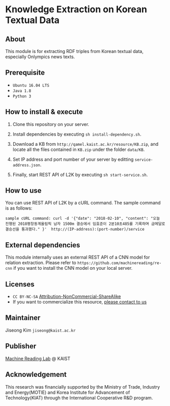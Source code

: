 # Knowledge Extraction on Korean Textual Data

## About
This module is for extracting RDF triples from Korean textual data, especially Onlympics news texts.

## Prerequisite
* `Ubuntu 16.04 LTS`
* `Java 1.8`
* `Python 3`

## How to install & execute
1. Clone this repository on your server.

2. Install dependencies by executing `sh install-dependency.sh`.

3. Download a KB from `http://qamel.kaist.ac.kr/resource/KB.zip`, and locate all the files contained in `KB.zip` under the folder `data/KB`.

4. Set IP address and port number of your server by editting `service-address.json`.

5. Finally, start REST API of L2K by executing `sh start-service.sh`.

## How to use
You can use REST API of L2K by a cURL command. The sample command is as follows:

`sample cURL command: curl -d '{"date": "2018-02-10", "content": "오늘 진행된 2018평창동계올림픽 남자 1500m 결승에서 임효준이 2분10초485를 기록하며 금메달로 결승선을 통과했다." }'  http://(IP-address):(port-number)/service`

## External dependencies
This module internally uses an external REST API of a CNN model for relation extraction. Please refer to `https://github.com/machinereading/re-cnn` if you want to install the CNN model on your local server.

## Licenses
* `CC BY-NC-SA` [Attribution-NonCommercial-ShareAlike](https://creativecommons.org/licenses/by-nc-sa/2.0/)
* If you want to commercialize this resource, [please contact to us](http://mrlab.kaist.ac.kr/contact)

## Maintainer
Jiseong Kim `jiseong@kaist.ac.kr`

## Publisher
[Machine Reading Lab](http://mrlab.kaist.ac.kr/) @ KAIST

## Acknowledgement
This research was financially supported by the Ministry of Trade, Industry and Energy(MOTIE) and Korea Institute for Advancement of Technology(KIAT) through the International Cooperative R&D program.